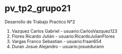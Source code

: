 # pv_tp2_grupo21
Desarrollo de Trabajo Practico N°2

1. Vazquez Carlos Gabriel - usuario:CarlosVazquez123
2. Flores Ricardo Julián - usuario:RicardoJulianFlores
3. Vargas Franco Sebastian - usuario:fraan654
4. Duran Josue Alejandro - usuario:josuedurann

